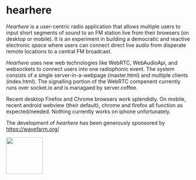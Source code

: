 # hearhere

*Hearhere* is a user-centric radio application that allows multiple users to input short segments of sound to an FM station live from their browsers (on desktop or mobile).  It is an experiment in building a democratic and reactive electronic *space* where users can connect direct live audio from disperate remote locations to a central FM broadcast.

*Hearhere* uses new web technologies like WebRTC, WebAudioApi, and websockets to connect users into one radiophonic event.  The system consists of a single  server-in-a-webpage (master.html) and multiple clients (index.html). The signalling portion of the WebRTC compenent currently runs over socket.io and is managaed by server.coffee.  

Recent desktop Firefox and Chrome browsers work splendidly.   On mobile, recent android webview (their default), chrome and firefox all function as expected/needed.  Nothing currently works on iphone unfortunately. 

The development of *hearhere* has been generously sponsored by https://wavefarm.org/


<img src="https://wavefarm.org/images/wf-logo.png" align="left" height="100" width="100" >

